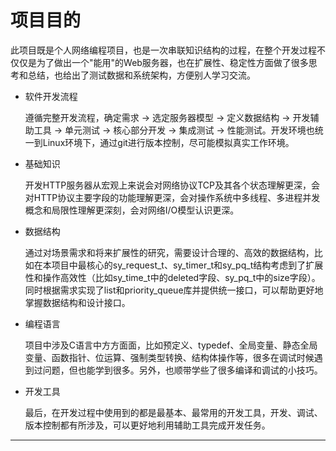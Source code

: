 # 项目目的

此项目既是个人网络编程项目，也是一次串联知识结构的过程，在整个开发过程不仅仅是为了做出一个"能用"的Web服务器，也在扩展性、稳定性方面做了很多思考和总结，也给出了测试数据和系统架构，方便别人学习交流。

- 软件开发流程

    遵循完整开发流程，确定需求 -> 选定服务器模型 -> 定义数据结构 -> 开发辅助工具 -> 单元测试 -> 核心部分开发 -> 集成测试 -> 性能测试。开发环境也统一到Linux环境下，通过git进行版本控制，尽可能模拟真实工作环境。

- 基础知识

    开发HTTP服务器从宏观上来说会对网络协议TCP及其各个状态理解更深，会对HTTP协议主要字段的功能理解更深，会对操作系统中多线程、多进程并发概念和局限性理解更深刻，会对网络I/O模型认识更深。

- 数据结构

    通过对场景需求和将来扩展性的研究，需要设计合理的、高效的数据结构，比如在本项目中最核心的sy_request_t、sy_timer_t和sy_pq_t结构考虑到了扩展性和操作高效性（比如sy_time_t中的deleted字段、sy_pq_t中的size字段）。同时根据需求实现了list和priority_queue库并提供统一接口，可以帮助更好地掌握数据结构和设计接口。

- 编程语言

    项目中涉及C语言中方方面面，比如预定义、typedef、全局变量、静态全局变量、函数指针、位运算、强制类型转换、结构体操作等，很多在调试时候遇到过问题，但也能学到很多。另外，也顺带学些了很多编译和调试的小技巧。

- 开发工具

    最后，在开发过程中使用到的都是最基本、最常用的开发工具，开发、调试、版本控制都有所涉及，可以更好地利用辅助工具完成开发任务。

---
